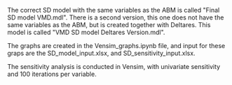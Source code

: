 The correct SD model with the same variables as the ABM is called "Final SD model VMD.mdl". 
There is a second version, this one does not have the same variables as the ABM, but is created together with Deltares. This model is called "VMD SD model Deltares Version.mdl".

The graphs are created in the Vensim_graphs.ipynb file, and input for these graps are the SD_model_input.xlsx, and SD_sensitivity_input.xlsx.  

The sensitivity analysis is conducted in Vensim, with univariate sensitivity and 100 iterations per variable. 
